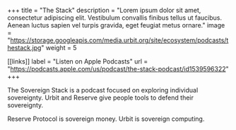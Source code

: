 +++
title = "The Stack"
description = "Lorem ipsum dolor sit amet, consectetur adipiscing elit. Vestibulum convallis finibus tellus ut faucibus. Aenean luctus sapien vel turpis gravida, eget feugiat metus ornare."
image = "https://storage.googleapis.com/media.urbit.org/site/ecosystem/podcasts/thestack.jpg"
weight = 5

[[links]]
label = "Listen on Apple Podcasts"
url = "https://podcasts.apple.com/us/podcast/the-stack-podcast/id1539596322"
+++

The Sovereign Stack is a podcast focused on exploring individual sovereignty. Urbit and Reserve give people tools to defend their sovereignty.

Reserve Protocol is sovereign money.
Urbit is sovereign computing.